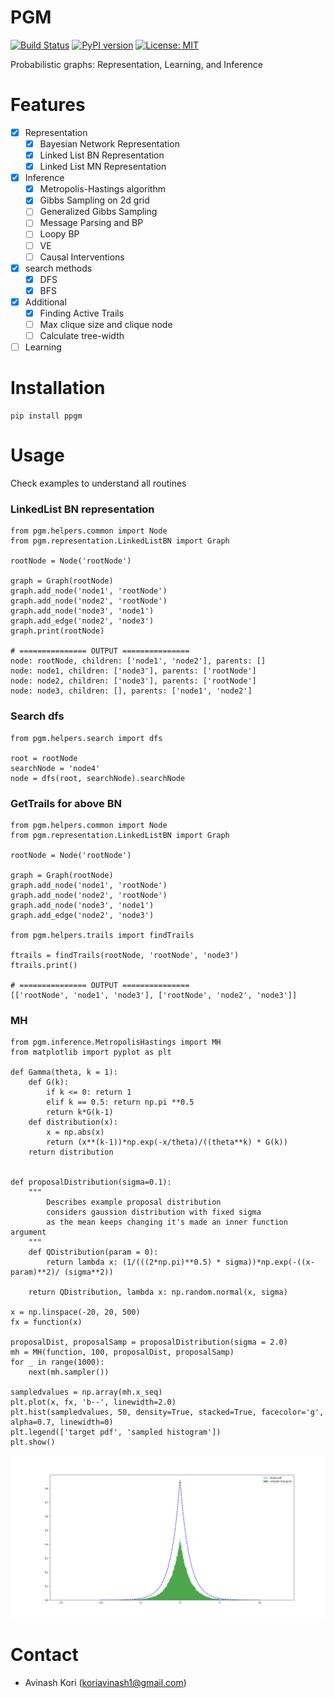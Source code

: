 # PGM
[![Build Status](https://travis-ci.org/koriavinash1/pgm.svg?branch=master)](https://travis-ci.org/koriavinash1/pgm)
[![PyPI version](https://badge.fury.io/py/ppgm.svg)](https://badge.fury.io/py/ppgm)
[![License: MIT](https://img.shields.io/badge/License-MIT-yellow.svg)](https://opensource.org/licenses/MIT)

Probabilistic graphs: Representation, Learning, and Inference

# Features

- [x] Representation
  - [x] Bayesian Network Representation
  - [x] Linked List BN Representation
  - [x] Linked List MN Representation
- [x] Inference
  - [x] Metropolis-Hastings algorithm
  - [x] Gibbs Sampling on 2d grid
  - [ ] Generalized Gibbs Sampling
  - [ ] Message Parsing and BP
  - [ ] Loopy BP
  - [ ] VE
  - [ ] Causal Interventions
- [x] search methods
  - [x] DFS
  - [x] BFS
- [x] Additional
  - [x] Finding Active Trails
  - [ ] Max clique size and clique node
  - [ ] Calculate tree-width
- [ ] Learning 

# Installation
```
pip install ppgm
```
  
# Usage
Check examples to understand all routines

### LinkedList BN representation
```
from pgm.helpers.common import Node
from pgm.representation.LinkedListBN import Graph

rootNode = Node('rootNode')

graph = Graph(rootNode)
graph.add_node('node1', 'rootNode')
graph.add_node('node2', 'rootNode')
graph.add_node('node3', 'node1')
graph.add_edge('node2', 'node3')
graph.print(rootNode)

# =============== OUTPUT ===============
node: rootNode, children: ['node1', 'node2'], parents: []
node: node1, children: ['node3'], parents: ['rootNode']
node: node2, children: ['node3'], parents: ['rootNode']
node: node3, children: [], parents: ['node1', 'node2']
```

### Search dfs
```
from pgm.helpers.search import dfs

root = rootNode
searchNode = 'node4'
node = dfs(root, searchNode).searchNode
```

### GetTrails for above BN
```
from pgm.helpers.common import Node
from pgm.representation.LinkedListBN import Graph

rootNode = Node('rootNode')

graph = Graph(rootNode)
graph.add_node('node1', 'rootNode')
graph.add_node('node2', 'rootNode')
graph.add_node('node3', 'node1')
graph.add_edge('node2', 'node3')

from pgm.helpers.trails import findTrails

ftrails = findTrails(rootNode, 'rootNode', 'node3')
ftrails.print()

# =============== OUTPUT ===============
[['rootNode', 'node1', 'node3'], ['rootNode', 'node2', 'node3']]
```

### MH
```
from pgm.inference.MetropolisHastings import MH
from matplotlib import pyplot as plt

def Gamma(theta, k = 1):
    def G(k):
        if k <= 0: return 1
        elif k == 0.5: return np.pi **0.5
        return k*G(k-1)
    def distribution(x):
        x = np.abs(x)
        return (x**(k-1))*np.exp(-x/theta)/((theta**k) * G(k))    
    return distribution


def proposalDistribution(sigma=0.1):
    """
        Describes example proposal distribution
        considers gaussion distribution with fixed sigma
        as the mean keeps changing it's made an inner function argument
    """
    def QDistribution(param = 0):
        return lambda x: (1/(((2*np.pi)**0.5) * sigma))*np.exp(-((x-param)**2)/ (sigma**2))

    return QDistribution, lambda x: np.random.normal(x, sigma)
    
x = np.linspace(-20, 20, 500)
fx = function(x)

proposalDist, proposalSamp = proposalDistribution(sigma = 2.0)
mh = MH(function, 100, proposalDist, proposalSamp)
for _ in range(1000):
    next(mh.sampler())

sampledvalues = np.array(mh.x_seq)
plt.plot(x, fx, 'b--', linewidth=2.0)
plt.hist(sampledvalues, 50, density=True, stacked=True, facecolor='g', alpha=0.7, linewidth=0)
plt.legend(['target pdf', 'sampled histogram'])
plt.show()
```
![ResultMH](examples/assignment3/hist_target.png)
# Contact
- Avinash Kori (koriavinash1@gmail.com)
